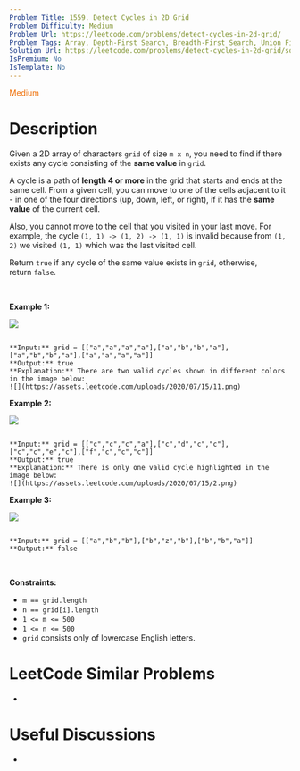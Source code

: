 ```yaml
---
Problem Title: 1559. Detect Cycles in 2D Grid
Problem Difficulty: Medium
Problem Url: https://leetcode.com/problems/detect-cycles-in-2d-grid/
Problem Tags: Array, Depth-First Search, Breadth-First Search, Union Find, Matrix
Solution Url: https://leetcode.com/problems/detect-cycles-in-2d-grid/solution/
IsPremium: No
IsTemplate: No
---
```


<span style="color: rgb(239, 108, 0);">Medium</span>

# Description

Given a 2D array of characters `grid` of size `m x n`, you need to find if there exists any cycle consisting of the **same value** in `grid`.


A cycle is a path of **length 4 or more** in the grid that starts and ends at the same cell. From a given cell, you can move to one of the cells adjacent to it - in one of the four directions (up, down, left, or right), if it has the **same value** of the current cell.


Also, you cannot move to the cell that you visited in your last move. For example, the cycle `(1, 1) -> (1, 2) -> (1, 1)` is invalid because from `(1, 2)` we visited `(1, 1)` which was the last visited cell.


Return `true` if any cycle of the same value exists in `grid`, otherwise, return `false`.


 


**Example 1:**


**![](https://assets.leetcode.com/uploads/2020/07/15/1.png)**



```

**Input:** grid = [["a","a","a","a"],["a","b","b","a"],["a","b","b","a"],["a","a","a","a"]]
**Output:** true
**Explanation:** There are two valid cycles shown in different colors in the image below:
![](https://assets.leetcode.com/uploads/2020/07/15/11.png)

```

**Example 2:**


**![](https://assets.leetcode.com/uploads/2020/07/15/22.png)**



```

**Input:** grid = [["c","c","c","a"],["c","d","c","c"],["c","c","e","c"],["f","c","c","c"]]
**Output:** true
**Explanation:** There is only one valid cycle highlighted in the image below:
![](https://assets.leetcode.com/uploads/2020/07/15/2.png)

```

**Example 3:**


**![](https://assets.leetcode.com/uploads/2020/07/15/3.png)**



```

**Input:** grid = [["a","b","b"],["b","z","b"],["b","b","a"]]
**Output:** false

```

 


**Constraints:**


* `m == grid.length`
* `n == grid[i].length`
* `1 <= m <= 500`
* `1 <= n <= 500`
* `grid` consists only of lowercase English letters.




# LeetCode Similar Problems

- []()

# Useful Discussions

- []()
